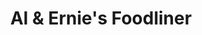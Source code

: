 ---
title: "Al & Ernie's Foodliner"
url: /battle-ground/al-and-ernies-foodliner/
shop: convenience
---